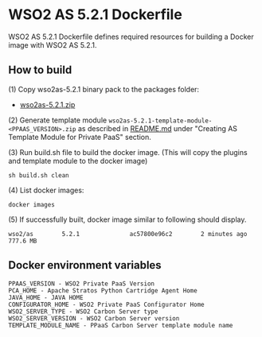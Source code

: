 # WSO2 AS 5.2.1 Dockerfile

WSO2 AS 5.2.1 Dockerfile defines required resources for building a Docker image with WSO2 AS 5.2.1.

## How to build

(1) Copy wso2as-5.2.1 binary pack to the packages folder:

* [wso2as-5.2.1.zip](http://wso2.com/products/application-server/)

(2) Generate template module `wso2as-5.2.1-template-module-<PPAAS_VERSION>.zip` as described in [README.md](https://github.com/wso2/product-private-paas/tree/master/cartridges/template-module/wso2as-5.2.1) under "Creating AS Template Module for Private PaaS" section.


(3) Run build.sh file to build the docker image. (This will copy the plugins and template module to the docker image)
```
sh build.sh clean
```

(4) List docker images:
```
docker images
```
(5) If successfully built, docker image similar to following should display.
```
wso2/as        5.2.1              ac57800e96c2        2 minutes ago         777.6 MB
```
## Docker environment variables
```
PPAAS_VERSION - WSO2 Private PaaS Version
PCA_HOME - Apache Stratos Python Cartridge Agent Home
JAVA_HOME - JAVA HOME
CONFIGURATOR_HOME - WSO2 Private PaaS Configurator Home
WSO2_SERVER_TYPE - WSO2 Carbon Server type
WSO2_SERVER_VERSION - WSO2 Carbon Server version
TEMPLATE_MODULE_NAME - PPaaS Carbon Server template module name
```